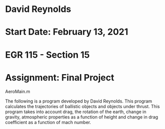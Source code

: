 # David Reynolds
# Start Date: February 13, 2021
# EGR 115 - Section 15 
# Assignment: Final Project

 AeroMain.m

 The following is a program developed by David Reynolds. This program
 calculates the trajectories of ballistic objects and objects under thrust.
 This program takes into account drag, the rotation of the earth, change 
 in gravity, atmospheric properties as a function of height and change in
 drag coefficient as a function of mach number.
 

